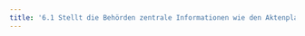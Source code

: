 ```yaml
---
title: '6.1 Stellt die Behörden zentrale Informationen wie den Aktenplan und den Organisationsplan auf ihrer Website bereit?'
---
```

